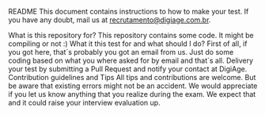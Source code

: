 README
This document contains instructions to how to make your test. If you have any doubt, mail us at recrutamento@digiage.com.br.

What is this repository for?
This repository contains some code. It might be compiling or not :)
What it this test for and what should I do?
First of all, if you got here, that´s probably you got an email from us.
Just do some coding based on what you where asked for by email and that´s all.
Delivery your test by submitting a Pull Request and notify your contact at DigiAge.
Contribution guidelines and Tips
All tips and contributions are welcome. But be aware that existing errors might not be an accident. We would appreciate if you let us know anything that you realize during the exam. We expect that and it could raise your interview evaluation up.